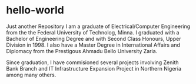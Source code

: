 # hello-world
Just another Repository
I am a graduate of Electrical/Computer Engineering from the the Federal University of Technolog, Minna. I graduated with a Bachelor of Engineering Degree and with Second Class Honours, Upper Division in 1998. I also have a Master Degree in International Affairs and Diplomacy from the Prestigous Ahmadu Bello University Zaria. 

Since graduation, I have commisioned several projects involving Zenith Bank Branch and IT Infrastructure Expansion Project in Northern Nigeria among many others. 
